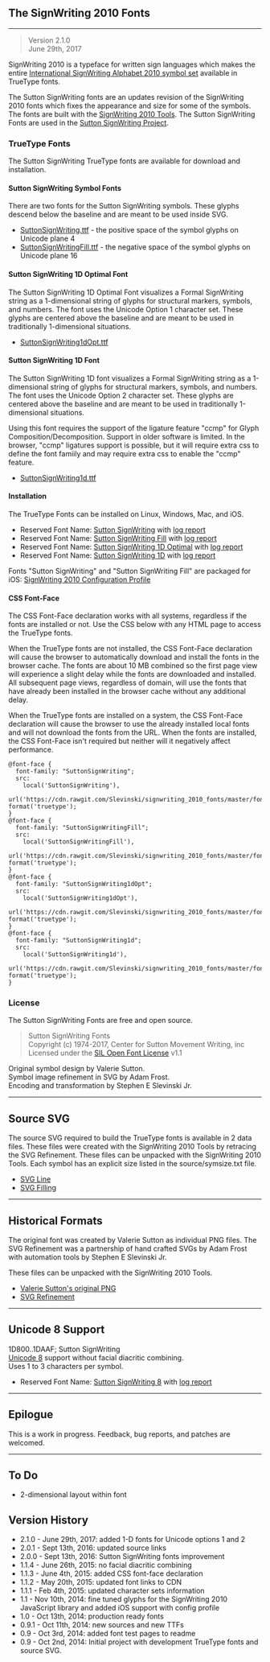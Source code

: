 ## The SignWriting 2010 Fonts
- - - 
> Version 2.1.0  
June 29th, 2017

SignWriting 2010 is a typeface for written sign languages which makes the entire [International SignWriting Alphabet 2010 symbol set](http://signbank.org/iswa) available in TrueType fonts.  

The Sutton SignWriting fonts are an updates revision of the SignWriting 2010 fonts which fixes the appearance and size for some of the symbols.  
The fonts are built with the [SignWriting 2010 Tools](https://github.com/Slevinski/signwriting_2010_tools).  The Sutton SignWriting Fonts are used in the [Sutton SignWriting Project](https://github.com/Slevinski/SuttonSignWriting).


### TrueType Fonts
The Sutton SignWriting TrueType fonts are available for download and installation.  

#### Sutton SignWriting Symbol Fonts  
There are two fonts for the Sutton SignWriting symbols.  These glyphs descend below the baseline and are meant to be used inside SVG.

* [SuttonSignWriting.ttf](https://cdn.rawgit.com/Slevinski/signwriting_2010_fonts/master/fonts/SuttonSignWriting.ttf) - the positive space of the symbol glyphs on Unicode plane 4
* [SuttonSignWritingFill.ttf](https://cdn.rawgit.com/Slevinski/signwriting_2010_fonts/master/fonts/SuttonSignWritingFill.ttf) - the negative space of the symbol glyphs on Unicode plane 16

#### Sutton SignWriting 1D Optimal Font
The Sutton SignWriting 1D Optimal Font visualizes a Formal SignWriting string as a 1-dimensional string of glyphs for structural markers, symbols, and numbers.  The font uses the Unicode Option 1 character set. These glyphs are centered above the baseline and are meant to be used in traditionally 1-dimensional situations.

* [SuttonSignWriting1dOpt.ttf](https://cdn.rawgit.com/Slevinski/signwriting_2010_fonts/master/fonts/SuttonSignWriting1dOpt.ttf)

#### Sutton SignWriting 1D Font  
The Sutton SignWriting 1D font visualizes a Formal SignWriting string as a 1-dimensional string of glyphs for structural markers, symbols, and numbers. The font uses the Unicode Option 2 character set. These glyphs are centered above the baseline and are meant to be used in traditionally 1-dimensional situations.

Using this font requires the support of the ligature feature "ccmp" for Glyph Composition/Decomposition. Support in older software is limited. In the browser, "ccmp" ligatures support is possible, but it will require extra css to define the font famiily and may require extra css to enable the "ccmp" feature. 

* [SuttonSignWriting1d.ttf](https://cdn.rawgit.com/Slevinski/signwriting_2010_fonts/master/fonts/SuttonSignWriting1d.ttf)

#### Installation
The TrueType Fonts can be installed on Linux, Windows, Mac, and iOS. 

- Reserved Font Name: [Sutton SignWriting](https://cdn.rawgit.com/Slevinski/signwriting_2010_fonts/master/fonts/SuttonSignWriting.ttf) with [log report](https://cdn.rawgit.com/Slevinski/signwriting_2010_fonts/master/fonts/SuttonSignWriting.log)  
- Reserved Font Name: [Sutton SignWriting Fill](https://cdn.rawgit.com/Slevinski/signwriting_2010_fonts/master/fonts/SuttonSignWritingFill.ttf) with [log report](https://cdn.rawgit.com/Slevinski/signwriting_2010_fonts/master/fonts/SuttonSignWritingFill.log)  
- Reserved Font Name: [Sutton SignWriting 1D Optimal](https://cdn.rawgit.com/Slevinski/signwriting_2010_fonts/master/fonts/SuttonSignWriting1dOpt.ttf) with [log report](https://cdn.rawgit.com/Slevinski/signwriting_2010_fonts/master/fonts/SuttonSignWriting1dOpt.log)  
- Reserved Font Name: [Sutton SignWriting 1D](https://cdn.rawgit.com/Slevinski/signwriting_2010_fonts/master/fonts/SuttonSignWriting1d.ttf) with [log report](https://cdn.rawgit.com/Slevinski/signwriting_2010_fonts/master/fonts/SuttonSignWriting1d.log)  

Fonts "Sutton SignWriting" and "Sutton SignWriting Fill" are packaged for iOS: [SignWriting 2010 Configuration Profile](https://cdn.rawgit.com/Slevinski/signwriting_2010_fonts/master/fonts/SuttonSignWriting.mobileconfig)

#### CSS Font-Face
The CSS Font-Face declaration works with all systems, regardless if the fonts are installed or not.  Use the CSS below with any HTML page to access the TrueType fonts.

When the TrueType fonts are not installed, the CSS Font-Face declaration will cause the browser to automatically download and install the fonts in the browser cache. The fonts are about 10 MB combined so the first page view will experience a slight delay while the fonts are downloaded and installed.  All subsequent page views, regardless of domain, will use the fonts that have already been installed in the browser cache without any additional delay.

When the TrueType fonts are installed on a system, the CSS Font-Face declaration will cause the browser to use the already installed local fonts and will not download the fonts from the URL.  When the fonts are installed, the CSS Font-Face isn't required but neither will it negatively affect performance.

    @font-face {
      font-family: "SuttonSignWriting";
      src: 
        local('SuttonSignWriting'),
        url('https://cdn.rawgit.com/Slevinski/signwriting_2010_fonts/master/fonts/SuttonSignWriting.ttf') format('truetype');
    }
    @font-face {
      font-family: "SuttonSignWritingFill";
      src: 
        local('SuttonSignWritingFill'),
        url('https://cdn.rawgit.com/Slevinski/signwriting_2010_fonts/master/fonts/SuttonSignWritingFill.ttf') format('truetype');
    }
    @font-face {
      font-family: "SuttonSignWriting1dOpt";
      src: 
        local('SuttonSignWriting1dOpt'),
        url('https://cdn.rawgit.com/Slevinski/signwriting_2010_fonts/master/fonts/SuttonSignWriting1dOpt.ttf') format('truetype');
    }
    @font-face {
      font-family: "SuttonSignWriting1d";
      src: 
        local('SuttonSignWriting1d'),
        url('https://cdn.rawgit.com/Slevinski/signwriting_2010_fonts/master/fonts/SuttonSignWriting1d.ttf') format('truetype');
    }
### License
The Sutton SignWriting Fonts are free and open source.

>Sutton SignWriting Fonts  
Copyright (c) 1974-2017, Center for Sutton Movement Writing, inc  
Licensed under the [SIL Open Font License](http://scripts.sil.org/OFL) v1.1


Original symbol design by Valerie Sutton.  
Symbol image refinement in SVG by Adam Frost.  
Encoding and transformation by Stephen E Slevinski Jr.


- - - 

Source SVG
---------------
The source SVG required to build the TrueType fonts  is available in 2 data files.  These files were created with the SignWriting 2010 Tools by retracing the SVG Refinement.  These files can be unpacked with the SignWriting 2010 Tools.  Each symbol has an explicit size listed in the source/symsize.txt file.

* [SVG Line](https://cdn.rawgit.com/Slevinski/signwriting_2010_fonts/cae26de2d2c85aedd2940e1dab67c2c1294e6303/source/svg_line.zip)  
* [SVG Filling](https://cdn.rawgit.com/Slevinski/signwriting_2010_fonts/cae26de2d2c85aedd2940e1dab67c2c1294e6303/source/svg_fill.zip)  


- - -

Historical Formats
---------------------
The original font was created by Valerie Sutton as individual PNG files.  The SVG Refinement was a partnership of hand crafted SVGs by Adam Frost with automation tools  by Stephen E Slevinski Jr. 

These files can be unpacked with the SignWriting 2010 Tools.

* [Valerie Sutton's original PNG](https://cdn.rawgit.com/Slevinski/signwriting_2010_fonts/master/source/png_sutton.zip)
* [SVG Refinement](https://cdn.rawgit.com/Slevinski/signwriting_2010_fonts/master/source/svg_refinement.zip)

- - -

Unicode 8 Support
--------------------
1D800..1DAAF; Sutton SignWriting  
[Unicode 8](http://www.unicode.org/versions/Unicode8.0.0/) support without facial diacritic combining.  
Uses 1 to 3 characters per symbol.
- Reserved Font Name: [Sutton SignWriting 8](https://cdn.rawgit.com/Slevinski/signwriting_2010_fonts/master/fonts/SuttonSignWriting8.ttf) with [log report](https://cdn.rawgit.com/Slevinski/signwriting_2010_fonts/master/fonts/SuttonSignWriting8.ttf)  

- - -

Epilogue
----------
This is a work in progress. Feedback, bug reports, and patches are welcomed.

- - -

To Do
-------
* 2-dimensional layout within font

Version History
------------------
* 2.1.0 - June 29th, 2017: added 1-D fonts for Unicode options 1 and 2
* 2.0.1 - Sept 13th, 2016: updated source links
* 2.0.0 - Sept 13th, 2016: Sutton SignWriting fonts improvement
* 1.1.4 - June 26th, 2015: no facial diacritic combining
* 1.1.3 - June 4th, 2015: added CSS font-face declaration
* 1.1.2 - May 20th, 2015: updated font links to CDN
* 1.1.1 - Feb 4th, 2015: updated character sets information
* 1.1 - Nov 10th, 2014: fine tuned glyphs for the SignWriting 2010 JavaScript library and added iOS support with config profile
* 1.0 - Oct 13th, 2014: production ready fonts
* 0.9.1 - Oct 11th, 2014: new sources and new TTFs
* 0.9 - Oct 3rd, 2014: added font test pages to readme
* 0.9 - Oct 2nd, 2014: Initial project with development TrueType fonts and source SVG.
